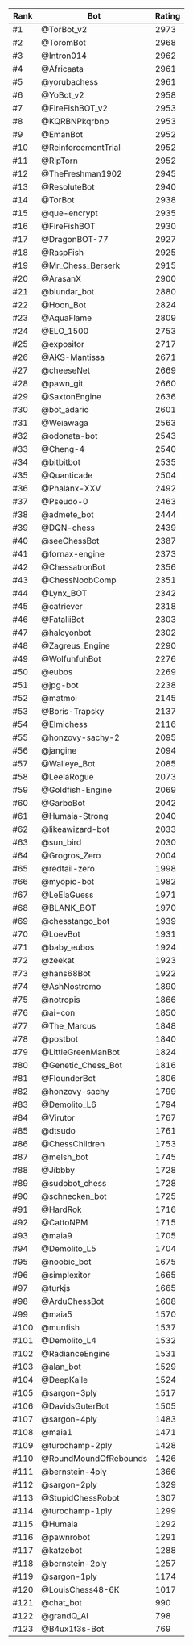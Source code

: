 Rank|Bot|Rating
---|---|---
#1|@TorBot_v2|2973
#2|@ToromBot|2968
#3|@Intron014|2962
#4|@Africaata|2961
#5|@yorubachess|2961
#6|@YoBot_v2|2958
#7|@FireFishBOT_v2|2953
#8|@KQRBNPkqrbnp|2953
#9|@EmanBot|2952
#10|@ReinforcementTrial|2952
#11|@RipTorn|2952
#12|@TheFreshman1902|2945
#13|@ResoluteBot|2940
#14|@TorBot|2938
#15|@que-encrypt|2935
#16|@FireFishBOT|2930
#17|@DragonBOT-77|2927
#18|@RaspFish|2925
#19|@Mr_Chess_Berserk|2915
#20|@ArasanX|2900
#21|@blundar_bot|2880
#22|@Hoon_Bot|2824
#23|@AquaFlame|2809
#24|@ELO_1500|2753
#25|@expositor|2717
#26|@AKS-Mantissa|2671
#27|@cheeseNet|2669
#28|@pawn_git|2660
#29|@SaxtonEngine|2636
#30|@bot_adario|2601
#31|@Weiawaga|2563
#32|@odonata-bot|2543
#33|@Cheng-4|2540
#34|@bitbitbot|2535
#35|@Quanticade|2504
#36|@Phalanx-XXV|2492
#37|@Pseudo-0|2463
#38|@admete_bot|2444
#39|@DQN-chess|2439
#40|@seeChessBot|2387
#41|@fornax-engine|2373
#42|@ChessatronBot|2356
#43|@ChessNoobComp|2351
#44|@Lynx_BOT|2342
#45|@catriever|2318
#46|@FataliiBot|2303
#47|@halcyonbot|2302
#48|@Zagreus_Engine|2290
#49|@WolfuhfuhBot|2276
#50|@eubos|2269
#51|@jpg-bot|2238
#52|@matmoi|2145
#53|@Boris-Trapsky|2137
#54|@Elmichess|2116
#55|@honzovy-sachy-2|2095
#56|@jangine|2094
#57|@Walleye_Bot|2085
#58|@LeelaRogue|2073
#59|@Goldfish-Engine|2069
#60|@GarboBot|2042
#61|@Humaia-Strong|2040
#62|@likeawizard-bot|2033
#63|@sun_bird|2030
#64|@Grogros_Zero|2004
#65|@redtail-zero|1998
#66|@myopic-bot|1982
#67|@LeElaGuess|1971
#68|@BLANK_BOT|1970
#69|@chesstango_bot|1939
#70|@LoevBot|1931
#71|@baby_eubos|1924
#72|@zeekat|1923
#73|@hans68Bot|1922
#74|@AshNostromo|1890
#75|@notropis|1866
#76|@ai-con|1850
#77|@The_Marcus|1848
#78|@postbot|1840
#79|@LittleGreenManBot|1824
#80|@Genetic_Chess_Bot|1816
#81|@FlounderBot|1806
#82|@honzovy-sachy|1799
#83|@Demolito_L6|1794
#84|@Virutor|1767
#85|@dtsudo|1761
#86|@ChessChildren|1753
#87|@melsh_bot|1745
#88|@Jibbby|1728
#89|@sudobot_chess|1728
#90|@schnecken_bot|1725
#91|@HardRok|1716
#92|@CattoNPM|1715
#93|@maia9|1705
#94|@Demolito_L5|1704
#95|@noobic_bot|1675
#96|@simplexitor|1665
#97|@turkjs|1665
#98|@ArduChessBot|1608
#99|@maia5|1570
#100|@munfish|1537
#101|@Demolito_L4|1532
#102|@RadianceEngine|1531
#103|@alan_bot|1529
#104|@DeepKalle|1524
#105|@sargon-3ply|1517
#106|@DavidsGuterBot|1505
#107|@sargon-4ply|1483
#108|@maia1|1471
#109|@turochamp-2ply|1428
#110|@RoundMoundOfRebounds|1426
#111|@bernstein-4ply|1366
#112|@sargon-2ply|1329
#113|@StupidChessRobot|1307
#114|@turochamp-1ply|1299
#115|@Humaia|1292
#116|@pawnrobot|1291
#117|@katzebot|1288
#118|@bernstein-2ply|1257
#119|@sargon-1ply|1174
#120|@LouisChess48-6K|1017
#121|@chat_bot|990
#122|@grandQ_AI|798
#123|@B4ux1t3s-Bot|769
